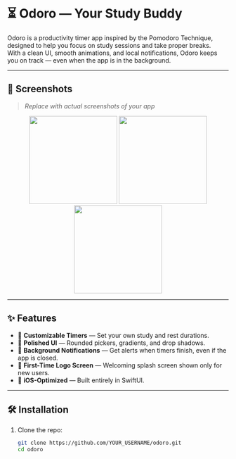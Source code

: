 # ⏳ Odoro — Your Study Buddy

Odoro is a productivity timer app inspired by the Pomodoro Technique, designed to help you focus on study sessions and take proper breaks.  
With a clean UI, smooth animations, and local notifications, Odoro keeps you on track — even when the app is in the background.

---

## 📸 Screenshots
> _Replace with actual screenshots of your app_
<p align="center">
  <img src="screenshots/logo_screen.png" width="200" />
  <img src="screenshots/picker_screen.png" width="200" />
  <img src="screenshots/timer_screen.png" width="200" />
</p>

---

## ✨ Features

- 🎯 **Customizable Timers** — Set your own study and rest durations.
- 🎨 **Polished UI** — Rounded pickers, gradients, and drop shadows.
- 🔔 **Background Notifications** — Get alerts when timers finish, even if the app is closed.
- 🚀 **First-Time Logo Screen** — Welcoming splash screen shown only for new users.
- 📱 **iOS-Optimized** — Built entirely in SwiftUI.

---

## 🛠 Installation

1. Clone the repo:
   ```bash
   git clone https://github.com/YOUR_USERNAME/odoro.git
   cd odoro
